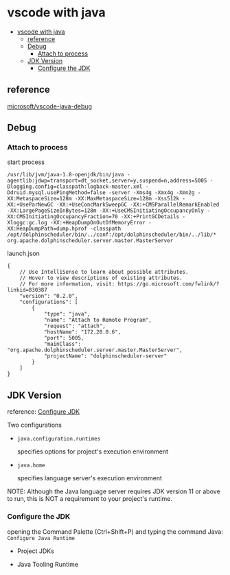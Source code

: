 # vscode with java

- [vscode with java](#vscode-with-java)
  - [reference](#reference)
  - [Debug](#debug)
    - [Attach to process](#attach-to-process)
  - [JDK Version](#jdk-version)
    - [Configure the JDK](#configure-the-jdk)

## reference

[microsoft/vscode-java-debug](https://github.com/microsoft/vscode-java-debug/blob/main/Configuration.md)

## Debug

### Attach to process

start process

    /usr/lib/jvm/java-1.8-openjdk/bin/java -agentlib:jdwp=transport=dt_socket,server=y,suspend=n,address=5005 -Dlogging.config=classpath:logback-master.xml -Ddruid.mysql.usePingMethod=false -server -Xms4g -Xmx4g -Xmn2g -XX:MetaspaceSize=128m -XX:MaxMetaspaceSize=128m -Xss512k -XX:+UseParNewGC -XX:+UseConcMarkSweepGC -XX:+CMSParallelRemarkEnabled -XX:LargePageSizeInBytes=128m -XX:+UseCMSInitiatingOccupancyOnly -XX:CMSInitiatingOccupancyFraction=70 -XX:+PrintGCDetails -Xloggc:gc.log -XX:+HeapDumpOnOutOfMemoryError -XX:HeapDumpPath=dump.hprof -classpath /opt/dolphinscheduler/bin/../conf:/opt/dolphinscheduler/bin/../lib/* org.apache.dolphinscheduler.server.master.MasterServer

launch.json

    {
        // Use IntelliSense to learn about possible attributes.
        // Hover to view descriptions of existing attributes.
        // For more information, visit: https://go.microsoft.com/fwlink/?linkid=830387
        "version": "0.2.0",
        "configurations": [
            {
                "type": "java",
                "name": "Attach to Remote Program",
                "request": "attach",
                "hostName": "172.20.0.6",
                "port": 5005,
                "mainClass": "org.apache.dolphinscheduler.server.master.MasterServer",
                "projectName": "dolphinscheduler-server"
            }
        ]
    }

## JDK Version

reference: [Configure JDK](https://code.visualstudio.com/docs/java/java-project#_configure-jdk)

Two configurations

- `java.configuration.runtimes`

  specifies options for project's execution environment

- `java.home`

  specifies language server's execution environment

NOTE: Although the Java language server requires JDK version 11 or above to run, this is NOT a requirement to your project's runtime.

### Configure the JDK

opening the Command Palette (Ctrl+Shift+P) and typing the command Java: `Configure Java Runtime`

- Project JDKs

- Java Tooling Runtime
